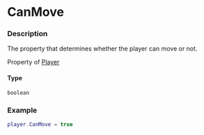 # CanMove

### Description

The property that determines whether the player can move or not.

Property of [Player](/classes/Player/)

#### Type

`boolean`

### Example

```lua
player.CanMove = true
```
